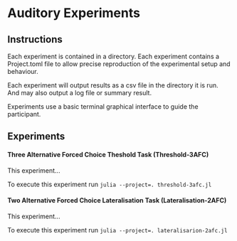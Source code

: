 # Auditory Experiments


## Instructions

Each experiment is contained in a directory. Each experiment contains a Project.toml file to allow precise reproduction of the experimental setup and behaviour.

Each experiment will output results as a csv file in the directory it is run. And may also output a log file or summary result.

Experiments use a basic terminal graphical interface to guide the participant.

## Experiments

#### Three Alternative Forced Choice Theshold Task (Threshold-3AFC)

This experiment...

To execute this experiment run `julia --project=. threshold-3afc.jl`

#### Two Alternative Forced Choice Lateralisation Task (Lateralisation-2AFC)

This experiment...

To execute this experiment run `julia --project=. lateralisarion-2afc.jl`

